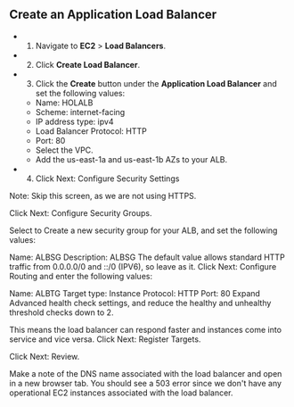 
## Create an Application Load Balancer

- 1. Navigate to **EC2** > **Load Balancers**.

- 2. Click **Create Load Balancer**.

- 3. Click the **Create** button under the **Application Load Balancer** and set the following values:

  - Name: HOLALB
  - Scheme: internet-facing
  - IP address type: ipv4
  - Load Balancer Protocol: HTTP
  - Port: 80
  - Select the VPC.
  - Add the us-east-1a and us-east-1b AZs to your ALB.

- 4. Click Next: Configure Security Settings

Note: Skip this screen, as we are not using HTTPS.

Click Next: Configure Security Groups.

Select to Create a new security group for your ALB, and set the following values:

Name: ALBSG
Description: ALBSG
The default value allows standard HTTP traffic from 0.0.0.0/0 and ::/0 (IPV6), so leave as it.
Click Next: Configure Routing and enter the following values:

Name: ALBTG
Target type: Instance
Protocol: HTTP
Port: 80
Expand Advanced health check settings, and reduce the healthy and unhealthy threshold checks down to 2.

This means the load balancer can respond faster and instances come into service and vice versa.
Click Next: Register Targets.

Click Next: Review.

Make a note of the DNS name associated with the load balancer and open in a new browser tab. You should see a 503 error since we don't have any operational EC2 instances associated with the load balancer.